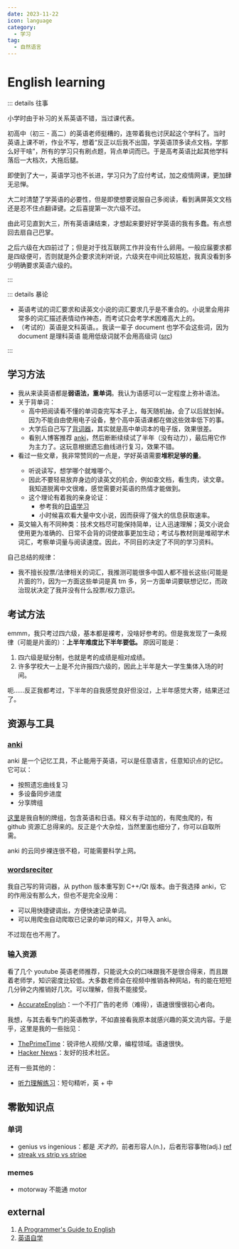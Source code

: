 ```yaml
---
date: 2023-11-22
icon: language
category:
  - 学习
tag:
  - 自然语言
---
```


# English learning

::: details 往事

小学时由于补习的关系英语不错，当过课代表。

初高中（初三 - 高二）的英语老师挺糟的，连带着我也讨厌起这个学科了。当时英语上课不听，作业不写，想着“反正以后我不出国，学英语顶多读点文档，学那么好干啥”，所有的学习只有刷点题，背点单词而已。于是高考英语比起其他学科落后一大档次，大拖后腿。

即使到了大一，英语学习也不长进，学习只为了应付考试，加之疫情网课，更加肆无忌惮。

大二时清楚了学英语的必要性，但是即使想要说服自己多阅读，看到满屏英文文档还是忍不住点翻译键。之后喜提第一次六级不过。

由此可见直到大三，所有英语课结束，才想起来要好好学英语的我有多蠢。有点想回去扇自己巴掌。

之后六级在大四前过了；但是对于找互联网工作并没有什么卵用。一般应届要求都是四级便可，否则就是外企要求流利听说，六级夹在中间比较尴尬，我真没看到多少明确要求英语六级的。

:::

::: details 暴论

- 英语考试的词汇要求和读英文小说的词汇要求几乎是不重合的。小说里会用非常多的词汇描述表情动作神态，而考试只会考学术困难高大上的。
- （考试的）英语是文科英语。。我读一辈子 document 也学不会这些词，因为 document 是理科英语 能用低级词就不会用高级词 ([src](https://t.me/c/1969322282/52))

:::

## 学习方法

- 我从来读英语都是**弱语法，重单词**。我认为语感可以一定程度上弥补语法。
- 关于背单词：
  - 高中把阅读看不懂的单词查完写本子上，每天随机抽，会了以后就划掉。因为不能自由使用电子设备，整个高中英语课都在做这些效率低下的事。
  - 大学后自己写了[背词器](#wordsreciter)，其实就是高中单词本的电子版，效果很差。
  - 看别人博客推荐 [anki](#anki)，然后断断续续试了半年（没有动力），最后用它作为主力了。这玩意根据遗忘曲线进行复习，效果不错。
- 看过一些文章<Badge text="来源请求"/>，我非常赞同的一点是，学好英语需要**堆积足够的量**。
  - 听说读写，想学哪个就堆哪个。
  - 因此不要轻易放弃身边的读英文的机会，例如查文档，看生肉，读文章。我知道脱离中文很难，感觉需要对英语的热情才能做到。
  - 这个理论有着我的亲身论证：
    - 参考我的[日语学习](./japanese.md)
    - 小时候喜欢看大量中文小说，因而获得了强大的信息获取速率。
- 英文输入有不同种类：技术文档尽可能保持简单，让人迅速理解；英文小说会使用更为准确的、日常不会背的词使故事更加生动；考试与教材则是堆砌学术词汇，考察单词量与阅读速度。因此，不同目的决定了不同的学习资料。

自己总结的规律：

- 我不擅长投票/法律相关的词汇，我推测可能很多中国人都不擅长这些(可能是片面的?)，因为一方面这些单词是真 tm 多，另一方面单词要联想记忆，而政治现状决定了我并没有什么投票/权力意识。

## 考试方法

emmm，我只考过四六级，基本都是裸考，没啥好参考的。但是我发现了一条规律（可能是片面的）：**上半年难度比下半年要低。** 原因可能是：

1. 四六级是赋分制，也就是考的成绩是相对成绩。
2. 许多学校大一上是不允许报四六级的，因此上半年是大一学生集体入场的时间。

呃……反正我都考过，下半年的自我感觉良好但没过，上半年感觉大寄，结果还过了。

## 资源与工具

### [anki](../farraginous/recommend_packages.md#anki)

anki 是一个记忆工具，不止能用于英语，可以是任意语言，任意知识点的记忆。它可以：

- 按照遗忘曲线复习
- 多设备同步进度
- 分享牌组

[这里](https://ankiweb.net/shared/info/772249450)是我自制的牌组，包含英语和日语。释义有手动加的，有爬虫爬的，有 github 资源汇总得来的。反正是个大杂烩，当然里面也细分了，你可以自取所需。

anki 的云同步裸连很不稳，可能需要科学上网。

### [wordsreciter](https://github.com/lxl66566/wordsreciter)

我自己写的背词器，从 python 版本重写到 C++/Qt 版本。由于我选择 anki，它的作用没有那么大，但也不是完全没用：

- 可以用快捷键调出，方便快速记录单词。
- 可以用爬虫自动爬取已记录的单词的释义，并导入 anki。

不过现在也不用了。

### 输入资源

看了几个 youtube 英语老师推荐，只能说大众的口味跟我不是很合得来，而且跟着老师学，知识密度比较低。大多数老师会在视频中推销各种网站，有的能在短短几分钟之内推销好几次。可以理解，但我不能接受。

- [AccurateEnglish](https://www.youtube.com/@AccurateEnglish)：一个不打广告的老师（难得），语速很慢很初心者向。

我想，与其去看专门的英语教学，不如直接看我原本就感兴趣的英文流内容。于是乎，这里是我的一些拙见：

- [ThePrimeTime](https://www.youtube.com/@ThePrimeTimeagen)：锐评他人视频/文章，编程领域。语速很快。
- [Hacker News](https://news.ycombinator.com/)：友好的技术社区。

还有一些其他的：

- [听力理解练习](https://speechling.com/zh/listening/english)：短句精听，英 + 中

## 零散知识点

### 单词

- genius vs ingenious：都是 _天才的_，前者形容人(n.)，后者形容事物(adj.) [ref](https://www.quora.com/What-is-the-difference-between-genius-and-ingenious)
- [streak vs strip vs stripe](https://www.quora.com/What-is-the-difference-between-streak-and-strip-as-a-noun-and-stripe-Feel-free-to-just-provide-example-sentences)

### memes

- motorway 不能通 motor

## external

1. [A Programmer's Guide to English](https://a-programmers-guide-to-english.harryyu.me/)
2. [英语自学](https://bewaters.me/limxtop/2021/08/18/English-introduction/)
